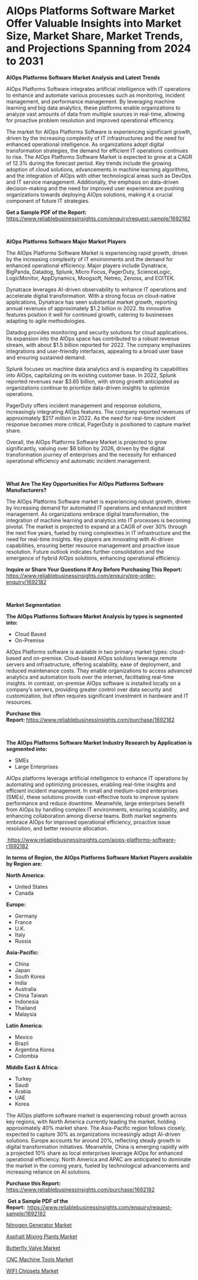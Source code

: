 <p><h1>AIOps Platforms Software Market Offer Valuable Insights into Market Size, Market Share, Market Trends, and Projections Spanning from 2024 to 2031</h1></p><p><strong>AIOps Platforms Software Market Analysis and Latest Trends</strong></p>
<p><p>AIOps Platforms Software integrates artificial intelligence with IT operations to enhance and automate various processes such as monitoring, incident management, and performance management. By leveraging machine learning and big data analytics, these platforms enable organizations to analyze vast amounts of data from multiple sources in real-time, allowing for proactive problem resolution and improved operational efficiency.</p><p>The market for AIOps Platforms Software is experiencing significant growth, driven by the increasing complexity of IT infrastructures and the need for enhanced operational intelligence. As organizations adopt digital transformation strategies, the demand for efficient IT operations continues to rise. The AIOps Platforms Software Market is expected to grow at a CAGR of 12.3% during the forecast period. Key trends include the growing adoption of cloud solutions, advancements in machine learning algorithms, and the integration of AIOps with other technological areas such as DevOps and IT service management. Additionally, the emphasis on data-driven decision-making and the need for improved user experience are pushing organizations towards deploying AIOps solutions, making it a crucial component of future IT strategies.</p></p>
<p><strong>Get a Sample PDF of the Report:&nbsp;</strong> <a href="https://www.reliablebusinessinsights.com/enquiry/request-sample/1692182?utm_campaign=1742&utm_medium=2&utm_source=Github&utm_content=ia&utm_term=19102024&utm_id=aiops-platforms-software">https://www.reliablebusinessinsights.com/enquiry/request-sample/1692182</a></p>
<p>&nbsp;</p>
<p><strong>AIOps Platforms Software Major Market Players</strong></p>
<p><p>The AIOps Platforms Software Market is experiencing rapid growth, driven by the increasing complexity of IT environments and the demand for enhanced operational efficiency. Major players include Dynatrace, BigPanda, Datadog, Splunk, Micro Focus, PagerDuty, ScienceLogic, LogicMonitor, AppDynamics, Moogsoft, Netreo, Zenoss, and EOITEK.</p><p>Dynatrace leverages AI-driven observability to enhance IT operations and accelerate digital transformation. With a strong focus on cloud-native applications, Dynatrace has seen substantial market growth, reporting annual revenues of approximately $1.2 billion in 2022. Its innovative features position it well for continued growth, catering to businesses adapting to agile methodologies.</p><p>Datadog provides monitoring and security solutions for cloud applications. Its expansion into the AIOps space has contributed to a robust revenue stream, with about $1.5 billion reported for 2022. The company emphasizes integrations and user-friendly interfaces, appealing to a broad user base and ensuring sustained demand.</p><p>Splunk focuses on machine data analytics and is expanding its capabilities into AIOps, capitalizing on its existing customer base. In 2022, Splunk reported revenues near $3.65 billion, with strong growth anticipated as organizations continue to prioritize data-driven insights to optimize operations.</p><p>PagerDuty offers incident management and response solutions, increasingly integrating AIOps features. The company reported revenues of approximately $217 million in 2022. As the need for real-time incident response becomes more critical, PagerDuty is positioned to capture market share.</p><p>Overall, the AIOps Platforms Software Market is projected to grow significantly, valuing over $6 billion by 2026, driven by the digital transformation journey of enterprises and the necessity for enhanced operational efficiency and automatic incident management.</p></p>
<p>&nbsp;</p>
<p><strong>What Are The Key Opportunities For AIOps Platforms Software Manufacturers?</strong></p>
<p><p>The AIOps Platforms Software market is experiencing robust growth, driven by increasing demand for automated IT operations and enhanced incident management. As organizations embrace digital transformation, the integration of machine learning and analytics into IT processes is becoming pivotal. The market is projected to expand at a CAGR of over 30% through the next five years, fueled by rising complexities in IT infrastructure and the need for real-time insights. Key players are innovating with AI-driven capabilities, ensuring better resource management and proactive issue resolution. Future outlook indicates further consolidation and the emergence of hybrid AIOps solutions, enhancing operational efficiency.</p></p>
<p><strong>Inquire or Share Your Questions If Any Before Purchasing This Report:</strong> <a href="https://www.reliablebusinessinsights.com/enquiry/pre-order-enquiry/1692182?utm_campaign=1742&utm_medium=2&utm_source=Github&utm_content=ia&utm_term=19102024&utm_id=aiops-platforms-software">https://www.reliablebusinessinsights.com/enquiry/pre-order-enquiry/1692182</a></p>
<p>&nbsp;</p>
<p><strong>Market Segmentation</strong></p>
<p><strong>The AIOps Platforms Software Market Analysis by types is segmented into:</strong></p>
<p><ul><li>Cloud Based</li><li>On-Premise</li></ul></p>
<p><p>AIOps Platforms software is available in two primary market types: cloud-based and on-premise. Cloud-based AIOps solutions leverage remote servers and infrastructure, offering scalability, ease of deployment, and reduced maintenance costs. They enable organizations to access advanced analytics and automation tools over the internet, facilitating real-time insights. In contrast, on-premise AIOps software is installed locally on a company’s servers, providing greater control over data security and customization, but often requires significant investment in hardware and IT resources.</p></p>
<p><strong>Purchase this Report:&nbsp;</strong><a href="https://www.reliablebusinessinsights.com/purchase/1692182?utm_campaign=1742&utm_medium=2&utm_source=Github&utm_content=ia&utm_term=19102024&utm_id=aiops-platforms-software">https://www.reliablebusinessinsights.com/purchase/1692182</a></p>
<p>&nbsp;</p>
<p><strong>The AIOps Platforms Software Market Industry Research by Application is segmented into:</strong></p>
<p><ul><li>SMEs</li><li>Large Enterprises</li></ul></p>
<p><p>AIOps platforms leverage artificial intelligence to enhance IT operations by automating and optimizing processes, enabling real-time insights and efficient incident management. In small and medium-sized enterprises (SMEs), these solutions provide cost-effective tools to improve system performance and reduce downtime. Meanwhile, large enterprises benefit from AIOps by handling complex IT environments, ensuring scalability, and enhancing collaboration among diverse teams. Both market segments embrace AIOps for improved operational efficiency, proactive issue resolution, and better resource allocation.</p></p>
<p><a href="https://www.reliablebusinessinsights.com/aiops-platforms-software-r1692182?utm_campaign=1742&utm_medium=2&utm_source=Github&utm_content=ia&utm_term=19102024&utm_id=aiops-platforms-software">&nbsp;https://www.reliablebusinessinsights.com/aiops-platforms-software-r1692182</a></p>
<p><strong>In terms of Region, the AIOps Platforms Software Market Players available by Region are:</strong></p>
<p>
    <p> <strong> North America: </strong>
        <ul>
            <li>United States</li>
            <li>Canada</li>
        </ul>
        </p> 
    <p> <strong> Europe: </strong>
        <ul>
            <li>Germany</li>
            <li>France</li>
            <li>U.K.</li>
            <li>Italy</li>
            <li>Russia</li>
        </ul>
        </p> 
    <p> <strong> Asia-Pacific: </strong>
        <ul>
            <li>China</li>
            <li>Japan</li>
            <li>South Korea</li>
            <li>India</li>
            <li>Australia</li>
            <li>China Taiwan</li>
            <li>Indonesia</li>
            <li>Thailand</li>
            <li>Malaysia</li>
        </ul>
        </p> 
    <p> <strong> Latin America: </strong>
        <ul>
            <li>Mexico</li>
            <li>Brazil</li>
            <li>Argentina Korea</li>
            <li>Colombia</li>
        </ul>
        </p> 
    <p> <strong> Middle East & Africa: </strong>
        <ul>
            <li>Turkey</li>
            <li>Saudi</li>
            <li>Arabia</li>
            <li>UAE</li>
            <li>Korea</li>
        </ul>
    </p>
    </p>
<p><p>The AIOps platform software market is experiencing robust growth across key regions, with North America currently leading the market, holding approximately 40% market share. The Asia-Pacific region follows closely, expected to capture 30% as organizations increasingly adopt AI-driven solutions. Europe accounts for around 20%, reflecting steady growth in digital transformation initiatives. Meanwhile, China is emerging rapidly with a projected 10% share as local enterprises leverage AIOps for enhanced operational efficiency. North America and APAC are anticipated to dominate the market in the coming years, fueled by technological advancements and increasing reliance on AI solutions.</p></p>
<p><strong>Purchase this Report: </strong><a href="https://www.reliablebusinessinsights.com/purchase/1692182?utm_campaign=1742&utm_medium=2&utm_source=Github&utm_content=ia&utm_term=19102024&utm_id=aiops-platforms-software">https://www.reliablebusinessinsights.com/purchase/1692182</a></p>
<p>&nbsp;<strong>Get a Sample PDF of the Report:&nbsp;&nbsp;</strong><a href="https://www.reliablebusinessinsights.com/enquiry/request-sample/1692182?utm_campaign=1742&utm_medium=2&utm_source=Github&utm_content=ia&utm_term=19102024&utm_id=aiops-platforms-software">https://www.reliablebusinessinsights.com/enquiry/request-sample/1692182</a></p>
<p><strong></strong></p>
<p><p><a href="https://www.linkedin.com/pulse/nitrogen-generator-market-trends-insights-type-application-jwrsc?utm_campaign=1742&utm_medium=2&utm_source=Github&utm_content=ia&utm_term=19102024&utm_id=aiops-platforms-software">Nitrogen Generator Market</a></p><p><a href="https://www.linkedin.com/pulse/strategic-forecast-asphalt-mixing-plants-market-growth-6dwjc?utm_campaign=1742&utm_medium=2&utm_source=Github&utm_content=ia&utm_term=19102024&utm_id=aiops-platforms-software">Asphalt Mixing Plants Market</a></p><p><a href="https://www.linkedin.com/pulse/pioneering-growth-analyzing-global-butterfly-valve-market-wmahc?utm_campaign=1742&utm_medium=2&utm_source=Github&utm_content=ia&utm_term=19102024&utm_id=aiops-platforms-software">Butterfly Valve Market</a></p><p><a href="https://www.linkedin.com/pulse/cnc-machine-tools-market-forecasts-trends-impact-analysis-kgdec?utm_campaign=1742&utm_medium=2&utm_source=Github&utm_content=ia&utm_term=19102024&utm_id=aiops-platforms-software">CNC Machine Tools Market</a></p><p><a href="https://www.linkedin.com/pulse/consumer-behavior-shifts-wifi-chipsets-market-demand-analysis-asfye?utm_campaign=1742&utm_medium=2&utm_source=Github&utm_content=ia&utm_term=19102024&utm_id=aiops-platforms-software">WIFI Chipsets Market</a></p></p>